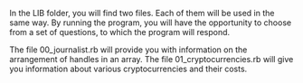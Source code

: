 In the LIB folder, you will find two files.
Each of them will be used in the same way.
By running the program, you will have the opportunity to choose from a set of questions, to which the program will respond.

The file 00_journalist.rb will provide you with information on the arrangement of handles in an array.
The file 01_cryptocurrencies.rb will give you information about various cryptocurrencies and their costs.
